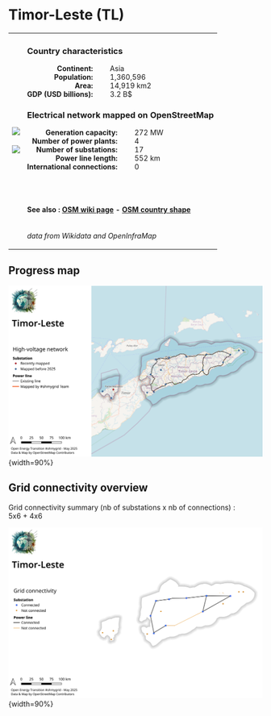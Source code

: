 # Timor-Leste (TL)

<table width="90%">
<tr>
<td>
<img src="http://commons.wikimedia.org/wiki/Special:FilePath/Flag%20of%20East%20Timor.svg" width="250">
<br><br>
<img src="http://commons.wikimedia.org/wiki/Special:FilePath/Timor%20Leste%20%28orthographic%20projection%29.svg" width="250"></td>
<td>
<h3>Country characteristics</h3>
<div style="display: inline-block;text-align:right;margin-right:30px;font-weight: bold;">
Continent:<br>Population:<br>Area:<br>GDP (USD billions):
</div>
<div style="display: inline-block;">
Asia<br>1,360,596<br>14,919 km2<br>3.2 B$
</div>
<h3>Electrical network mapped on OpenStreetMap</h3>
<div style="display: inline-block;text-align:right;margin-right:30px;font-weight: bold;">Generation capacity:<br>
Number of power plants:<br>
Number of substations:<br>
Power line length:<br>
International connections:<br>
</div>
<div style="display: inline-block;">272 MW<br>
4<br>
17<br>
552 km<br>
0<br>
</div>

<br><br><h4>See also :
<a href="https://wiki.openstreetmap.org/wiki/Power_networks/Timor-Leste" target="_blank">OSM wiki page</a> -
<a href="https://openstreetmap.org/relation/305142" target="_blank">OSM country shape</a>
</h4>

<br><i>data from Wikidata and OpenInfraMap</i>
</td>
</tr>
</table>


## Progress map

![Map](../images/maps_countries/TL/high-voltage-network.png){width=90%}



## Grid connectivity overview

Grid connectivity summary (nb of substations x nb of connections) :<br>5x6 + 4x6

![Map](../images/maps_countries/TL/grid-connectivity.png){width=90%}

